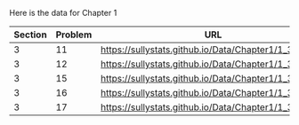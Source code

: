 Here is the data for Chapter 1

|Section|Problem|URL|
|-------|-------|---|
|3|11|<a>https://sullystats.github.io/Data/Chapter1/1_3_11.csv</a><br/>|
|3|12|<a>https://sullystats.github.io/Data/Chapter1/1_3_12.csv</a><br/>|
|3|15|<a>https://sullystats.github.io/Data/Chapter1/1_3_15.csv</a><br/>|
|3|16|<a>https://sullystats.github.io/Data/Chapter1/1_3_16.csv</a><br/>|
|3|17|<a>https://sullystats.github.io/Data/Chapter1/1_3_17.csv</a><br/>|

